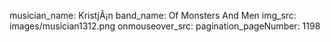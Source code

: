 musician_name: KristjÃ¡n
band_name: Of Monsters And Men
img_src: images/musician1312.png
onmouseover_src: 
pagination_pageNumber: 1198